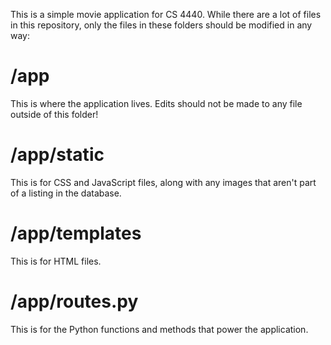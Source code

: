 This is a simple movie application for CS 4440. While there are a lot of files in this repository,
only the files in these folders should be modified in any way:

# /app
This is where the application lives. Edits should not be made to any file outside of this folder!

# /app/static
This is for CSS and JavaScript files, along with any images that aren't part of a listing in the database.

# /app/templates
This is for HTML files.

# /app/routes.py
This is for the Python functions and methods that power the application.

